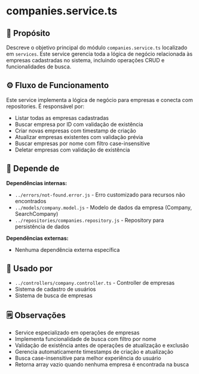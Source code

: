 # companies.service.ts

## 📘 Propósito
Descreve o objetivo principal do módulo `companies.service.ts` localizado em `services`. Este service gerencia toda a lógica de negócio relacionada às empresas cadastradas no sistema, incluindo operações CRUD e funcionalidades de busca.

## ⚙️ Fluxo de Funcionamento
Este service implementa a lógica de negócio para empresas e conecta com repositories. É responsável por:
- Listar todas as empresas cadastradas
- Buscar empresa por ID com validação de existência
- Criar novas empresas com timestamp de criação
- Atualizar empresas existentes com validação prévia
- Buscar empresas por nome com filtro case-insensitive
- Deletar empresas com validação de existência

## 🔗 Depende de
**Dependências internas:**
- `../errors/not-found.error.js` - Erro customizado para recursos não encontrados
- `../models/company.model.js` - Modelo de dados da empresa (Company, SearchCompany)
- `../repositories/companies.repository.js` - Repository para persistência de dados

**Dependências externas:**
- Nenhuma dependência externa específica

## 🧩 Usado por
- `../controllers/company.controller.ts` - Controller de empresas
- Sistema de cadastro de usuários
- Sistema de busca de empresas

## 🗒️ Observações
- Service especializado em operações de empresas
- Implementa funcionalidade de busca com filtro por nome
- Validação de existência antes de operações de atualização e exclusão
- Gerencia automaticamente timestamps de criação e atualização
- Busca case-insensitive para melhor experiência do usuário
- Retorna array vazio quando nenhuma empresa é encontrada na busca
